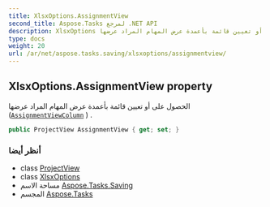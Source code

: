```yaml
---
title: XlsxOptions.AssignmentView
second_title: Aspose.Tasks لمرجع .NET API
description: XlsxOptions ملكية. الحصول على أو تعيين قائمة بأعمدة عرض المهام المراد عرضها AssignmentViewColumn  .
type: docs
weight: 20
url: /ar/net/aspose.tasks.saving/xlsxoptions/assignmentview/
---
```

## XlsxOptions.AssignmentView property

الحصول على أو تعيين قائمة بأعمدة عرض المهام المراد عرضها ([`AssignmentViewColumn`](../../../aspose.tasks.visualization/assignmentviewcolumn/) ) .

```csharp
public ProjectView AssignmentView { get; set; }
```

### أنظر أيضا

* class [ProjectView](../../../aspose.tasks.visualization/projectview/)
* class [XlsxOptions](../)
* مساحة الاسم [Aspose.Tasks.Saving](../../xlsxoptions/)
* المجسم [Aspose.Tasks](../../../)


